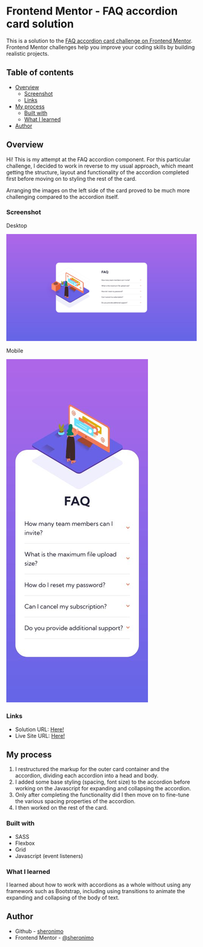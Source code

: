 # Frontend Mentor - FAQ accordion card solution

This is a solution to the [FAQ accordion card challenge on Frontend Mentor](https://www.frontendmentor.io/challenges/faq-accordion-card-XlyjD0Oam). Frontend Mentor challenges help you improve your coding skills by building realistic projects.

## Table of contents

- [Overview](#overview)
  - [Screenshot](#screenshot)
  - [Links](#links)
- [My process](#my-process)
  - [Built with](#built-with)
  - [What I learned](#what-i-learned)
- [Author](#author)

## Overview

Hi! This is my attempt at the FAQ accordion component. For this particular challenge, I decided to work in reverse to my usual approach, which meant getting the structure, layout and functionality of the accordion completed first before moving on to styling the rest of the card.

Arranging the images on the left side of the card proved to be much more challenging compared to the accordion itself.

### Screenshot

Desktop

![](./screenshots/screenshot_desktop.jpg)

Mobile

![](./screenshots/screenshot_mobile.jpg)

### Links

- Solution URL: [Here!](https://github.com/sheronimo/frontendmentor-faqaccordion)
- Live Site URL: [Here!](https://sheronimo.github.io/frontendmentor-faqaccordion/)

## My process

1. I restructured the markup for the outer card container and the accordion, dividing each accordion into a head and body.
2. I added some base styling (spacing, font size) to the accordion before working on the Javascript for expanding and collapsing the accordion.
3. Only after completing the functionality did I then move on to fine-tune the various spacing properties of the accordion.
4. I then worked on the rest of the card.

### Built with

- SASS
- Flexbox
- Grid
- Javascript (event listeners)

### What I learned

I learned about how to work with accordions as a whole without using any framework such as Bootstrap, including using transitions to animate the expanding and collapsing of the body of text.

## Author

- Github - [sheronimo](https://github.com/sheronimo)
- Frontend Mentor - [@sheronimo](https://www.frontendmentor.io/profile/sheronimo)
